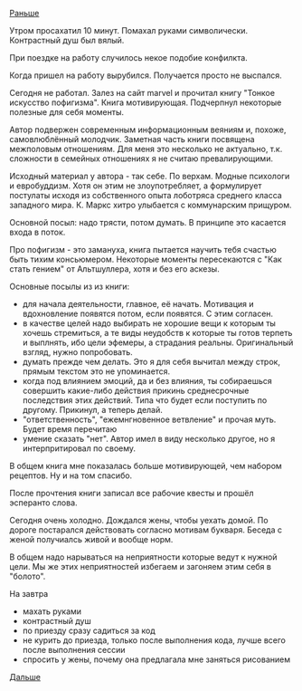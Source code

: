 [Раньше](2019.01.16.md)

Утром просахатил 10 минут. Помахал руками символически. Контрастный душ был вялый.

При поездке на работу случилось некое подобие конфилкта.

Когда пришел на работу вырубился. Получается просто не выспался.

Сегодня не работал. Залез на сайт marvel и прочитал книгу "Тонкое искусство пофигизма". Книга мотивирующая. Подчерпнул некоторые полезные для себя моменты.

Автор подвержен современным информационным веяниям и, похоже, самовлюблённый молодчик.
Заметная часть книги посвящена межполовым отношениям. Для меня это несколько не актуально, т.к. сложности в семейных отношениях я не считаю превалирующими.

Исходный материал у автора - так себе. По верхам. Модные психологи и евробуддизм. Хотя он этим не злоупотребляет, а формулирует постулаты исходя из собственного опыта лоботряса среднего класса западного мира. К. Маркс хитро улыбается с коммунарским прищуром.

Основной посыл: надо трясти, потом думать. В принципе это касается входа в поток.

Про пофигизм - это замануха, книга пытается научить тебя счастью быть тихим консьюмером.
Некоторые моменты пересекаются с "Как стать гением" от Альтшуллера, хотя и без его аскезы.

Основные посылы из из книги:
  - для начала деятельности, главное, её начать. Мотивация и вдохновление появятся потом, если появятся. С этим согласен.
  - в качестве целей надо выбирать не хорошие вещи к которым ты хочешь стремиться, а те виды неудобств к которые ты готов терпеть и выплнять, ибо цели эфемеры, а страдания реальны. Оригинальный взгляд, нужно попробовать.
  - думать прежде чем делать. Это я для себя вычитал между строк, прямым текстом это не упоминается.
  - когда под влиянием эмоций, да и без влияния, ты собираешься совершить какие-либо действия прикинь среднесрочные последствия этих действий. Типа что будет если поступить по другому. Прикинул, а теперь делай.
  - "ответственность", "ежемнгновенное ветвление" и прочая муть. Будет время перечитаю
  - умение сказать "нет". Автор имел в виду несколько другое, но я интерпритировал по своему.

В общем книга мне показалась больше мотивирующей, чем набором рецептов. Ну и на том спасибо.

После прочтения книги записал все рабочие квесты и прошёл эсперанто слова.

Сегодня очень холодно. Дождался жены, чтобы уехать домой. По дороге постарался действовать согласно мотивам букваря. Беседа с женой получиалсь живой и вообще норм.

В общем надо нарываться на неприятности которые ведут к нужной цели.
Мы же этих неприятностей избегаем и загоняем этим себя в "болото".

На завтра
  - махать руками
  - контрастный душ
  - по приезду сразу садиться за код
  - не курить до приезда, только после выполнения кода, лучше всего после выполнения сессии
  - спросить у жены, почему она предлагала мне заняться рисованием

 [Дальше](2019.01.18.md)